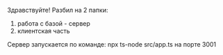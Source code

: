 Здравствуйте!
Разбил на 2 папки:
1) работа с базой - сервер
2) клиентская часть

Сервер запускается по команде: npx ts-node src/app.ts на порте 3001
